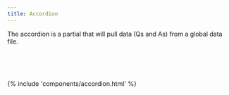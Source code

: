 ```yaml
---
title: Accordion 
---
```



The accordion is a partial that will pull data (Qs and As) from a global data file.

<br>
<br>
<br>
    
{% include 'components/accordion.html' %}
